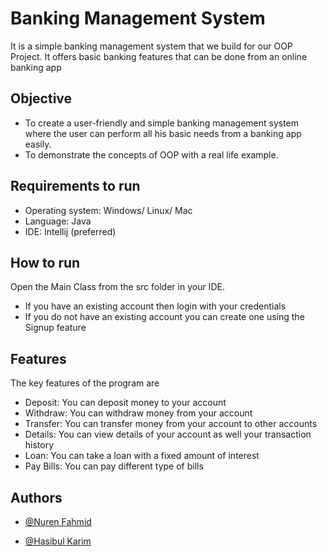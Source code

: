 
# Banking Management System

It is a simple banking management system that we build for our OOP Project. It offers basic banking features that can be done from an online banking app


## Objective
- To create a user-friendly and simple banking management system where the user can perform all his basic needs from a banking app easily.
- To demonstrate the concepts of OOP with a real life example.

## Requirements to run
- Operating system: Windows/ Linux/ Mac
- Language: Java
- IDE: Intellij (preferred)

## How to run
Open the Main Class from the src folder in your IDE.
- If you have an existing account then login with your credentials
- If you do not have an existing account you can create one using the Signup feature

## Features
The key features of the program are
- Deposit: You can deposit money to your account
- Withdraw: You can withdraw money from your account
- Transfer: You can transfer money from your account to other accounts
- Details: You can view details of your account as well your transaction history
- Loan: You can take a loan with a fixed amount of interest
- Pay Bills: You can pay different type of bills
## Authors

- [@Nuren Fahmid](https://www.github.com/NFahmid)

- [@Hasibul Karim](https://www.github.com/saadthenexus)

